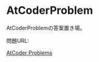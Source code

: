 # AtCoderProblem


AtCoderProblemの答案置き場。

問題URL: 

[AtCoder Problems](https://kenkoooo.com/atcoder/#/table/)
